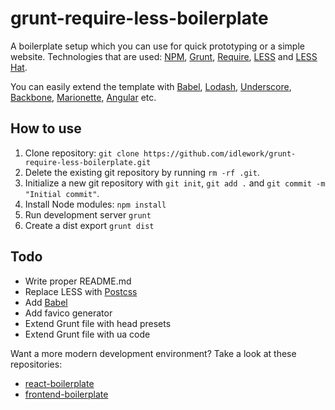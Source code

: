 # grunt-require-less-boilerplate
A boilerplate setup which you can use for quick prototyping or a simple website. Technologies that are used: [NPM](https://www.npmjs.com), [Grunt](https://gruntjs.com/), [Require](https://requirejs.org), [LESS](http://lesscss.org) and [LESS Hat](http://lesshat.madebysource.com).

You can easily extend the template with [Babel](https://babeljs.io), [Lodash](https://lodash.com), [Underscore](http://underscorejs.org), [Backbone](http://backbonejs.org),
[Marionette](http://marionettejs.com), [Angular](https://angularjs.org) etc.

## How to use
1. Clone repository: `git clone https://github.com/idlework/grunt-require-less-boilerplate.git`
2. Delete the existing git repository by running `rm -rf .git`.
3. Initialize a new git repository with `git init`, `git add .` and `git commit -m "Initial commit"`.
4. Install Node modules: `npm install`
5. Run development server `grunt`
6. Create a dist export `grunt dist`

## Todo
* Write proper README.md
* Replace LESS with [Postcss](https://github.com/postcss/postcss)
* Add [Babel](https://babeljs.io)
* Add favico generator
* Extend Grunt file with head presets
* Extend Grunt file with ua code

Want a more modern development environment? Take a look at these repositories:
* [react-boilerplate](https://github.com/mxstbr/react-boilerplate)
* [frontend-boilerplate](https://github.com/tj/frontend-boilerplate)
